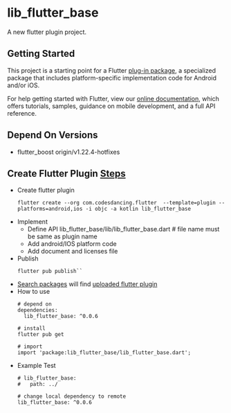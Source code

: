 # lib_flutter_base

A new flutter plugin project.

## Getting Started

This project is a starting point for a Flutter
[plug-in package](https://flutter.dev/developing-packages/),
a specialized package that includes platform-specific implementation code for
Android and/or iOS.

For help getting started with Flutter, view our
[online documentation](https://flutter.dev/docs), which offers tutorials,
samples, guidance on mobile development, and a full API reference.

## Depend On Versions
* flutter_boost origin/v1.22.4-hotfixes

## Create Flutter Plugin [Steps](https://flutter.dev/docs/development/packages-and-plugins/developing-packages#plugin)
* Create flutter plugin
    ```shell script
    flutter create --org com.codesdancing.flutter  --template=plugin --platforms=android,ios -i objc -a kotlin lib_flutter_base
    ```
* Implement
    * Define API lib_flutter_base/lib/lib_flutter_base.dart # file name must be same as plugin name
    * Add android/IOS platform code
    * Add document and licenses file
* Publish
    ```shell script
    flutter pub publish``
    ```
* [Search packages](https://pub.dartlang.org) will find [uploaded flutter plugin](https://pub.dev/packages/lib_flutter_base)
* How to use
    ```shell script
    # depend on
    dependencies:
      lib_flutter_base: ^0.0.6
  
    # install
    flutter pub get
  
    # import  
    import 'package:lib_flutter_base/lib_flutter_base.dart';
   ```
* Example Test
    ```shell script
    # lib_flutter_base:
    #   path: ../
    
    # change local dependency to remote
    lib_flutter_base: ^0.0.6
    ```